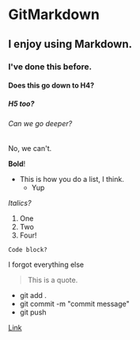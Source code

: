 # GitMarkdown

## I enjoy using Markdown.

### I've done this before.

#### Does this go down to H4?

##### H5 too?

###### Can we go deeper?

No, we can't.

**Bold**!

* This is how you do a list, I think.
	* Yup

_Italics?_

1. One
2. Two
3. Four!

```Code block?```

I forgot everything else

> This is a quote.

- git add .
- git commit -m "commit message"
- git push

[Link](https://github.com/WesseloDev/GitMarkdown)